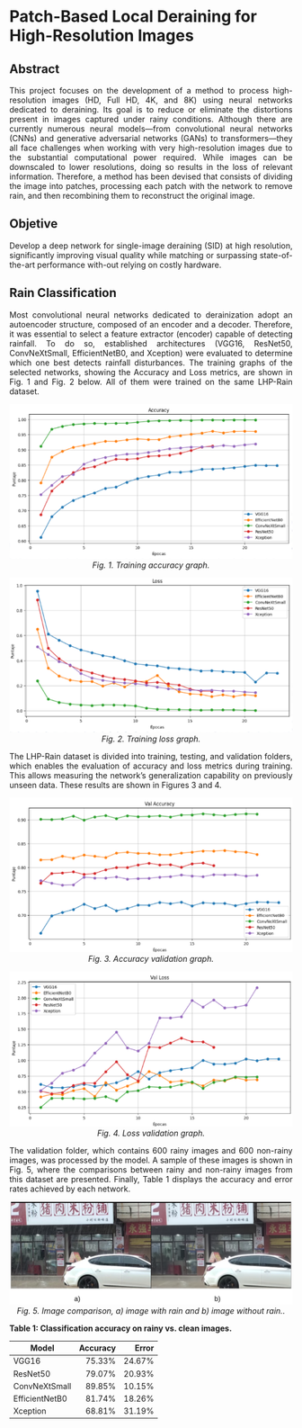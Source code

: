 # Patch-Based Local Deraining for High-Resolution Images

## Abstract
<p align="justify">
This project focuses on the development of a method to process high-resolution images (HD, Full HD, 4K, and 8K) using neural networks dedicated to deraining. Its goal is to reduce or eliminate the distortions present in images captured under rainy conditions. Although there are currently numerous neural models—from convolutional neural networks (CNNs) and generative adversarial networks (GANs) to transformers—they all face challenges when working with very high-resolution images due to the substantial computational power required. While images can be downscaled to lower resolutions, doing so results in the loss of relevant information. Therefore, a method has been devised that consists of dividing the image into patches, processing each patch with the network to remove rain, and then recombining them to reconstruct the original image.
</p>

## Objetive
<p align="justify">
Develop a deep network for single-image deraining (SID) at high resolution, significantly improving visual quality while matching or surpassing state-of-the-art performance with-out relying on costly hardware.
</p>

## Rain Classification
<p align="justify">
Most convolutional neural networks dedicated to derainization adopt an autoencoder structure, composed of an encoder and a decoder. Therefore, it was essential to select a feature extractor (encoder) capable of detecting rainfall. To do so, established architectures (VGG16, ResNet50, ConvNeXtSmall, EfficientNetB0, and Xception) were evaluated to determine which one best detects rainfall disturbances. The training graphs of the selected networks, showing the Accuracy and Loss metrics, are shown in Fig. 1 and Fig. 2 below. All of them were trained on the same LHP-Rain dataset.
</p>

<p align="center">
  <img src="images/Network_Training_Accuracy.png" alt="Network Training - Accuracy" />
  <br>
  <em>Fig. 1. Training accuracy graph.</em>
</p>

<p align="center">
  <img src="images/Network_Training_Loss.png" alt="Network Training - Loss" />
  <br>
  <em>Fig. 2. Training loss graph.</em>
</p>


<p align="justify">
The LHP-Rain dataset is divided into training, testing, and validation folders, which enables the evaluation of accuracy and loss metrics during training. This allows measuring the network’s generalization capability on previously unseen data. These results are shown in Figures 3 and 4.
</p>

<p align="center">
  <img src="images/Network_Training_Validation_Accuracy.png" alt="Network Validation - Accuracy" />
  <br>
  <em>Fig. 3. Accuracy validation graph.</em>
</p>

<p align="center">
  <img src="images/Network_Training_Validation _Loss.png" alt="Network Validation - Loss" />
  <br>
  <em>Fig. 4. Loss validation graph.</em>
</p>

<p align="justify">
The validation folder, which contains 600 rainy images and 600 non-rainy images, was processed by the model. A sample of these images is shown in Fig. 5, where the comparisons between rainy and non-rainy images from this dataset are presented. Finally, Table 1 displays the accuracy and error rates achieved by each network.
</p>

<p align="center">
  <img src="images/Compative_of the_images.png" alt="Compative of the images" />
  <br>
  <em>Fig. 5. Image comparison, a) image with rain and b) image without rain..</em>
</p>

**Table 1: Classification accuracy on rainy vs. clean images.**

| Model           | Accuracy | Error   |
|-----------------|---------:|--------:|
| VGG16           |   75.33% |  24.67% |
| ResNet50        |   79.07% |  20.93% |
| ConvNeXtSmall   |   89.85% |  10.15% |
| EfficientNetB0  |   81.74% |  18.26% |
| Xception        |   68.81% |  31.19% |
